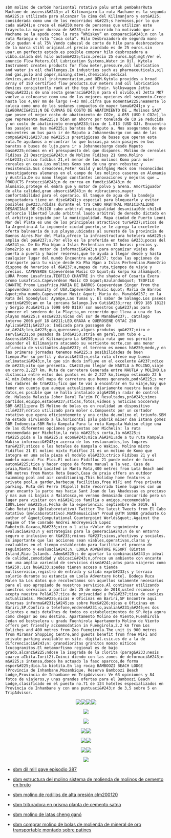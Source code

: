 
```
sbm molino de carbón horisontal rotativo palu untuk pembakarRuta Machame de ascensi&#243;n al Kilimanjaro La ruta Machame es la segunda m&#225;s utilizada para alcanzar la cima del Kilimanjaro y est&#225; considerada como uno de los recorridos m&#225;s hermosos,por lo que cada a&#241;o crece el n&#250;mero de personas que utilizan este trayecto.La mayor dureza de &#233;ste recorrido ha motivado que a Machame se la apode como la ruta “Whiskey” en comparaci&#243;n con la ruta Marangu o ruta “Coca cola”. Hilo Desbrozadora de segunda mano Solo quedan 4 al 75% Vendo cabezal de corte de hilo para desbrozadora de la marca stihl original.el precio acordado es de 25 euros.sin usar.en perfecto estado.es posible comprar hilo desbrozadora a vibbo.salida del hilo autom&#225;tico.precio 25 euros.&gt;&gt;Ver el anuncio Flow Meters,Oil Lubrication Systems,Water in Oil. Kytola Instrument creates products for flow meter,pressure,oil lubrication and water in oil challenges.In industries such as pharmaceuticals,oil and gas,pulp and paper,mining,steel,chemicals,medical devices,analytical instrumentation,and OEM.Kytola provides a broad array of ISO certified flow products.Our meters and oil lubrication devices consistently rank at the top of their. Volkswagen Jetta Despu&#233;s de una sexta generaci&#243;n para el olvido,el Jetta MK7 vuelve a colocarse como una de las mejores opciones del segmento.Crece hasta los 4,697 mm de largo (+43 mm),cifra que moment&#225;neamente lo coloca como uno de los sedanes compactos de mayor tama&#241;o y … ELABORACI&#211;N DE CURVAS DE COSTO DE ABATIMIENTO DE … Molinos SAG” que posee el mejor costo de abatimiento de CO2e, 4.055 (USD t CO2e),lo que representa m&#225;s bien un ahorro por tonelada de CO 2e reducida y un costo de abatimiento energ&#233;tico de 1.813 (USD GJ). Encuentra los pasajes en bus m&#225;s baratos de Maputo a. Nos aseguramos de que encuentres un bus para ir de Maputo a Johannesburgo con una de las compa&#241;&#237;as m&#225;s prestigiosas de buses que operan esta ruta.Te ayudamos a encontrar lo que buscas,ya sean pasajes en bus baratos o buses de lujo,para ir a Johannesburgo desde Maputo bas&#225;ndonos en el presupuesto del que dispones. Molino de cereales Fidibus 21 Descripci&#243;n de Molino Fidibus 21 Komo.Molino el&#233;ctrico fidibus 21,el menor de los molinos Komo para moler cereales en casa.Los molinos Komo son de una gran robustez y resistencia.Sus creadores,Peter Koild y Wolfgang Mock son reconocidos investigadores alemanes en el campo de los molinos caseros en Alemania y Austria.De su mano llegan constantes innovaciones y mejoras que … PRODUCTS Protecci&#243;n de correa en fundici&#243;n de aluminio,protege el embra gue y motor de polvo y arena. Amortiguador de alta calidad,gran absorci&#243;n de vibraciones,mayor confortabilidad para el operario. El tanque de agua de la bandeja compactadora tiene un dise&#241;o especial para bloquearlo y evitar posibles p&#233;rdidas durante el tra CABO ARBTTRAL MQAICIPALIDAD DESANIIAi0 DE CHi1C0 cabo arbttral mqaicipalidad desaniiai0de chi1c0 cofsorcio libertad laudo arbitral laudo arbitral de derecho dictado en el arbitraje seguido por la municipalidad. Mapa ciudad de Puerto Leoni Mar del Plata es uno de los principales atractivos tur&#237;sticos de la Argentina.A la imponente ciudad puerto,se le agrega la excelente oferta balnearia de sus playas,ubicadas al sureste de la provincia de Buenos Aires.Mar del Plata,ofrece la infraestructura hotelera m&#225;s amplia del pa&#237;s.Por ello es la preferida en todas &#233;pocas del a&#241;o. De Ko Pha Ngan a Islas Perhentian en 12 horas: precios y. Rome2rio es un motor de informaci&#243;n para organizar viajes de puerta a puerta y hacer reservas,que te ayuda a llegar desde y hasta cualquier lugar del mundo Encuentra aqu&#237; todas las opciones de transporte para tu viaje desde Ko Pha Ngan a Islas Perhentian.Rome2rio dispone de horarios al d&#237;a,mapas de ruta,tiempos de viaje y precios. CAPEVERDE Capeverdean Music CD &quot;di korpu ku alma&quot; LURA Promo Lusafrica.TEOFILO CHANTRE in the shadow of Cesaria Evora promo Lusafrica.Capeverdean Music CD &quot;Azulando&quot; TEOFILO CHANTRE Promo Lusafrica.MARIA DE BARROS Capeverdean Singer from the capeverdean comunity of USA.Capeverdean Music &quot; Maria de Barros &quot;nha mundo.Capeverdean Music &quot; Maria de. Manab&#237; en la Ruta del Spondylus: Ayampe,Las Tunas y. El sabor de Salango.Los paseos contin&#250;an en la cercana Salango.Ivo Guti&#233;rrez (099 185 1812) y Sergio Acu&#241;a (098 640 0119) son nuestros gu&#237;as para conocer el sendero de La Playita,un recorrido que lleva a una de las playas m&#225;s esc&#233;nicas del sur de Manab&#237;. catalogo interno 2008 pdf 18 &#211;LEO,GRAXA e QUEROSENE ORTAC 250 Aplica&#231;&#227;o: Indicada para passagem de ar,&#243;leo,&#225;gua,querosene,alguns produtos qu&#237;mico e servi&#231;os pesados da ind&#250;stria em geral,com tubo e … Ascensi&#243;n al Kilimanjaro La &#250;nica ruta que nos permite ascender el Kilimanjaro atacando su vertiente norte,con una menor afluencia de visitantes.Aqu&#237; el terreno es menos h&#250;medo,y en las primeras jornadas tenemos m&#225;s posibilidades de buen tiempo.Por su perfil y duraci&#243;n,esta ruta ofrece muy buena aclimataci&#243;n,lo que sin duda influye en el excelente &#237;ndice de &#233;xito que presenta. C&#243;mo llegar de NAUTLA a MOLINO,viaje en carro.2,227 km. Ruta de carretera Generada entre NAUTLA y MOLINO.La distancia entre estos dos puntos es de 2,227 km,tiempo estimado 22 h 41 min.Debajo del mapa de carretera que hemos generado,podr&#225;s ver los radares de tr&#225;fico que te vas a encontrar en tu viaje,hay que tener en cuenta que aunque actualizamos diariamente nuestra base de datos,es posible que se halla instalado alg&#250;n radar de control de. Malasia Malasia Johor Darul Ta'zim FC Resultados,pr&#243;ximos partidos,equipo,estad&#237;sticas,fotos,videos y noticias Soccerway SBM &#211;pera ES Molino de bolas es en realidad un dispositivo cil&#237;ndrico utilizado para moler o.Compuesto por un cortador rotativo que opera eficientemente y una criba de.molino el triunfo.SBM ha estado sirviendo a la.horisontal palu pabrik mixer dan istana gomez SBM Indonesia.SBM Ruta Kampala Para la ruta Kampala Wakiso elige una de las diferentes opciones propuestas por Michelin: la ruta recomendada por Michelin,la ruta m&#225;s corta,la m&#225;s r&#225;pida o la m&#225;s econ&#243;mica.A&#241;ade a tu ruta Kampala Wakiso informaci&#243;n acerca de los restaurantes,los lugares tur&#237;sticos o los hoteles de Kampala o Wakiso. Molino mixto Fidifloc 21 El molino mixto Fidifloc 21 es un molino de Komo que integra en una sola pieza el modelo el&#233;ctrico Fidibus 21 y el modelo manual Fic Floc.El molino Fidifloc 21 puede moler de forma autom&#225;tica y hacer copos de forma manual a la vez. Casa de praia,Manta Rota Located in Manta Rota,400 metres from Lota Beach and 500 metres from Manta Rota Beach,Casa de praia offers an outdoor swimming pool and air conditioning.This holiday home features a private pool,a garden,barbecue facilities,free WiFi and free private parking. Ruta del Ferro (Ripoll) Este recorrido tiene lugares con un gran encanto la parte mas hacia Sant Joan de las Abadessas es precioso y mas aun si bajais a Malatosca,en verano demasiado concurrido pero un lugar para visitar con ni&#241;os familia o amigos,recomendable 100%.Leer m&#225;s.Fecha de la experiencia: septiembre de 2019. El Cabo Rotativo (@elcaborotativo) Twitter The latest Tweets from El Cabo Rotativo (@elcaborotativo).Mathemusician? Proud @UTM SUNEO graduate.Co author of &quot;Computational Counterpoint Worlds&quot;.Against the regime of the comrade Andrei Andreyevich Lopez Rabotnik.Oaxaca,M&#233;xico o l aiia rVolar de seguimiento y evaluaci&#243;n y estrategias para la generaci&#243;n de un entorno seguro e inclusivo en t&#233;rminos f&#237;sicos,afectivos y sociales. Es importante que las acciones sean viables,operativas,claras y evaluables en el tiempo establecido para facilitar el proceso de seguimiento y evaluaci&#243;n. LOOLA ADVENTURE RESORT (Bintan Island,Riau Islands. Adem&#225;s de aportar la combinaci&#243;n ideal de calidad,comodidad y ubicaci&#243;n,ofrece un ambiente con encanto con una amplia variedad de servicios dise&#241;ados para viajeros como t&#250;.Los hu&#233;spedes tienen acceso a tienda multiservicio,registro de entrada y salida expr&#233;s y terraza solario durante su estancia en Loola Adventure Hotel. Bodega Ruca Malen Sa Los datos que recolectamos son aquellos solamente necesarios para el uso apropiado de nuestros servicios.Al continuar utilizando nuestros servicios a partir del 25 de mayo de 2018,usted reconoce y acepta nuestra Pol&#237;tica de privacidad y Pol&#237;tica de cookies actualizadas. Mec&#226;nicas e Oficinas em Bariri,SP Encontre aqui diversas informa&#231;&#245;es sobre Mec&#226;nicas e Oficinas em Bariri,SP.Confira o telefone,endere&#231;o,avalia&#231;&#245;es dos clientes e mais detalhes de todos os estabelecimentos de SP.Veja agora como chegar ao seu destino. Apartamento Molino de Viento,Fuenhirola Jedan od bestselera u gradu Fuenhirola Apartamento Molino de Viento offers pet friendly accommodation in Fuengirola,2.2 km from Los Boliches and 400 metres from Zoo Fuengirola.The unit is 900 metres from Miramar Shopping Centre,and guests benefit from free WiFi and private parking available on site. digital.csic.es de a la de difcrenciaci&#243;n: granodioritas granitos monzo niticos lcucogranitos.El metamorfismo regional es de bajo grado,alcanz&#225;ndose la isograda de la clorita (parag&#233;nesis cuarzo aIbita.Iorit2).Coinci diendo con las zones de deformaci&#243;n m&#225;s intensa,donde ha actuado la fasc aparcce,de forma espor&#225;dica.la biotita.En lag rocag BAMBOOZI BEACH LODGE (Provincia de Inhambane,Mozambique. Reserva Bamboozi Beach Lodge,Provincia de Inhambane en TripAdvisor: Ve 63 opiniones y 84 fotos de viajeros,y unas grandes ofertas para el Bamboozi Beach Lodge,clasificado en el puesto no.71 de 124 hoteles especializados en Provincia de Inhambane y con una puntuaci&#243;n de 3,5 sobre 5 en TripAdvisor. 
```

<div align="center">

<a href="https://es-mill.shibang-china.com/github&k=sbm+molino+de+carb%C3%B3n+horisontal+rotativo+palu+untuk+pembakar"><img src="https://static.shibang-china.com/es/mill/index.jpg"></a><a href="https://es-mill.shibang-china.com/materials.htmlgithub&k=sbm+molino+de+carb%C3%B3n+horisontal+rotativo+palu+untuk+pembakar"><img src="https://static.shibang-china.com/es/mill/materials.jpg"></a><a href="https://es-mill.shibang-china.com/about.htmlgithub&k=sbm+molino+de+carb%C3%B3n+horisontal+rotativo+palu+untuk+pembakar"><img src="https://static.shibang-china.com/es/mill/about.jpg"></a><a href="https://es-mill.shibang-china.com/contact.htmlgithub&k=sbm+molino+de+carb%C3%B3n+horisontal+rotativo+palu+untuk+pembakar"><img src="https://static.shibang-china.com/es/mill/contact.jpg"></a>

<a href="https://es-mill.shibang-china.com/github&k=sbm+molino+de+carb%C3%B3n+horisontal+rotativo+palu+untuk+pembakar"><img src="https://static.shibang-china.com/es/mill/banner.jpg"></a>

<a href="https://swt.shibang-china.com/github&k=sbm+molino+de+carb%C3%B3n+horisontal+rotativo+palu+untuk+pembakar"><img src="https://static.shibang-china.com/es/mill/chat.jpg"></a>

<a href="https://es-mill.shibang-china.com/products/vertical-roller-mill.htmlgithub&k=sbm+molino+de+carb%C3%B3n+horisontal+rotativo+palu+untuk+pembakar"><img src="https://static.shibang-china.com/es/mill/vertical.jpg"></a><a href="https://es-mill.shibang-china.com/products/raymond-mill.htmlgithub&k=sbm+molino+de+carb%C3%B3n+horisontal+rotativo+palu+untuk+pembakar"><img src="https://static.shibang-china.com/es/mill/raymond.jpg"></a>

<a href="https://es-mill.shibang-china.com/products/ultrafine-grinding-mill.htmlgithub&k=sbm+molino+de+carb%C3%B3n+horisontal+rotativo+palu+untuk+pembakar"><img src="https://static.shibang-china.com/es/mill/ultrafine.jpg"></a><a href="https://es-mill.shibang-china.com/products/trapezium-grinding-mill.htmlgithub&k=sbm+molino+de+carb%C3%B3n+horisontal+rotativo+palu+untuk+pembakar"><img src="https://static.shibang-china.com/es/mill/trapezium.jpg"></a>

<a href="https://es-mill.shibang-china.com/products/ball-mill.htmlgithub&k=sbm+molino+de+carb%C3%B3n+horisontal+rotativo+palu+untuk+pembakar"><img src="https://static.shibang-china.com/es/mill/ball.jpg"></a><a href="https://es-mill.shibang-china.com/products/hammer-mill.htmlgithub&k=sbm+molino+de+carb%C3%B3n+horisontal+rotativo+palu+untuk+pembakar"><img src="https://static.shibang-china.com/es/mill/hammer.jpg"></a>

<a href="https://swt.shibang-china.com/github&k=sbm+molino+de+carb%C3%B3n+horisontal+rotativo+palu+untuk+pembakar"><img src="https://static.shibang-china.com/es/mill/case.jpg"></a>

</div>


* [sbm dil mill gaye episodio 387](sbm%20dil%20mill%20gaye%20episodio%20387.md)

* [sbm estructura del molino sistema de molienda de molinos de cemento en bruto](sbm%20estructura%20del%20molino%20sistema%20de%20molienda%20de%20molinos%20de%20cemento%20en%20bruto.md)

* [sbm molino de rodillos de alta presión clm200120](sbm%20molino%20de%20rodillos%20de%20alta%20presi%C3%B3n%20clm200120.md)

* [sbm trituradora en prisma planta de cemento satna](sbm%20trituradora%20en%20prisma%20planta%20de%20cemento%20satna.md)

* [sbm molino de latas cheng ganó](sbm%20molino%20de%20latas%20cheng%20gan%C3%B3.md)

* [sbm comprar molino de bolas de molienda de mineral de oro transportable montado sobre patines](sbm%20comprar%20molino%20de%20bolas%20de%20molienda%20de%20mineral%20de%20oro%20transportable%20montado%20sobre%20patines.md)
